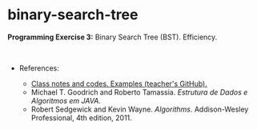 # binary-search-tree
**Programming Exercise 3:** Binary Search Tree (BST). Efficiency.

<p>&nbsp;</p>  

* References:  

  * [Class notes and codes. Examples (teacher's GitHub).](https://github.com/marciomr/AED1)
  * Michael T. Goodrich and Roberto Tamassia. *Estrutura de Dados e Algoritmos em JAVA*.
  * Robert Sedgewick and Kevin Wayne. *Algorithms*. Addison-Wesley Professional, 4th edition, 2011.
